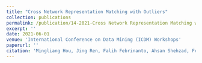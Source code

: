 ```yaml
---
title: "Cross Network Representation Matching with Outliers"
collection: publications
permalink: /publication/14-2021-Cross Network Representation Matching with Outliers
excerpt: ''
date: 2021-06-01
venue: 'International Conference on Data Mining (ICDM) Workshops'
paperurl: ''
citation: 'Mingliang Hou, Jing Ren, Falih Febrinanto, Ahsan Shehzad, Feng Xia. Cross Network Representation Matching with Outliers, <i>International Conference on Data Mining (ICDM) Workshops</i>, December 7-10, 2021, Auckland, New Zealand.'
---
```

